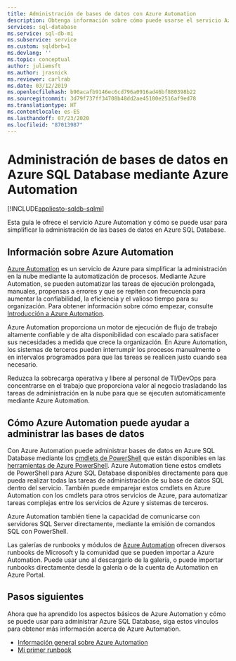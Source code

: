 ```yaml
---
title: Administración de bases de datos con Azure Automation
description: Obtenga información sobre cómo puede usarse el servicio Azure Automation para administrar Azure SQL Database a escala.
services: sql-database
ms.service: sql-db-mi
ms.subservice: service
ms.custom: sqldbrb=1
ms.devlang: ''
ms.topic: conceptual
author: juliemsft
ms.author: jrasnick
ms.reviewer: carlrab
ms.date: 03/12/2019
ms.openlocfilehash: b90acafb9146ec6cd796a0916ad46bf880398b22
ms.sourcegitcommit: 3d79f737ff34708b48dd2ae45100e2516af9ed78
ms.translationtype: HT
ms.contentlocale: es-ES
ms.lasthandoff: 07/23/2020
ms.locfileid: "87013987"
---
```

# <a name="manage-databases-in-azure-sql-database-by-using-azure-automation"></a>Administración de bases de datos en Azure SQL Database mediante Azure Automation

[!INCLUDE[appliesto-sqldb-sqlmi](../includes/appliesto-sqldb-sqlmi.md)]

Esta guía le ofrece el servicio Azure Automation y cómo se puede usar para simplificar la administración de las bases de datos en Azure SQL Database.

## <a name="about-azure-automation"></a>Información sobre Azure Automation

[Azure Automation](https://azure.microsoft.com/services/automation/) es un servicio de Azure para simplificar la administración en la nube mediante la automatización de procesos. Mediante Azure Automation, se pueden automatizar las tareas de ejecución prolongada, manuales, propensas a errores y que se repiten con frecuencia para aumentar la confiabilidad, la eficiencia y el valioso tiempo para su organización. Para obtener información sobre cómo empezar, consulte [Introducción a Azure Automation](../../automation/automation-intro.md).

Azure Automation proporciona un motor de ejecución de flujo de trabajo altamente confiable y de alta disponibilidad con escalado para satisfacer sus necesidades a medida que crece la organización. En Azure Automation, los sistemas de terceros pueden interrumpir los procesos manualmente o en intervalos programados para que las tareas se realicen justo cuando sea necesario.

Reduzca la sobrecarga operativa y libere al personal de TI/DevOps para concentrarse en el trabajo que proporciona valor al negocio trasladando las tareas de administración en la nube para que se ejecuten automáticamente mediante Azure Automation.

## <a name="how-azure-automation-can-help-manage-your-databases"></a>Cómo Azure Automation puede ayudar a administrar las bases de datos

Con Azure Automation puede administrar bases de datos en Azure SQL Database mediante los [cmdlets de PowerShell](/powershell/module/servicemanagement/azure.service/#sql) que están disponibles en las [herramientas de Azure PowerShell](/powershell/azure/). Azure Automation tiene estos cmdlets de PowerShell para Azure SQL Database disponibles directamente para que pueda realizar todas las tareas de administración de su base de datos SQL dentro del servicio. También puede emparejar estos cmdlets en Azure Automation con los cmdlets para otros servicios de Azure, para automatizar tareas complejas entre los servicios de Azure y sistemas de terceros.

Azure Automation también tiene la capacidad de comunicarse con servidores SQL Server directamente, mediante la emisión de comandos SQL con PowerShell.

Las galerías de runbooks y módulos de [Azure Automation](../../automation/automation-runbook-gallery.md) ofrecen diversos runbooks de Microsoft y la comunidad que se pueden importar a Azure Automation. Puede usar uno al descargarlo de la galería, o puede importar runbooks directamente desde la galería o de la cuenta de Automation en Azure Portal.

## <a name="next-steps"></a>Pasos siguientes

Ahora que ha aprendido los aspectos básicos de Azure Automation y cómo se puede usar para administrar Azure SQL Database, siga estos vínculos para obtener más información acerca de Azure Automation.

- [Información general sobre Azure Automation](../../automation/automation-intro.md)
- [Mi primer runbook](../../automation/learn/automation-tutorial-runbook-graphical.md)
